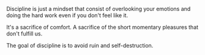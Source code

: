 Discipline is just a mindset that consist of overlooking your emotions and doing the hard work even if you don't feel like it.

It's a sacrifice of comfort. A sacrifice of the short momentary pleasures that don't fulfill us.

The goal of discipline is to avoid ruin and self-destruction.